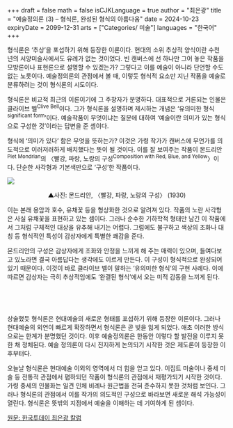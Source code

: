+++
draft = false
math = false
isCJKLanguage = true
author = "최은광"
title = "예술정의론 (3) – 형식론, 완성된 형식의 아름다움"
date = 2024-10-23
expiryDate = 2099-12-31
arts = ["Categories/ 미술"]
languages = "한국어"
+++

형식론은 ‘추상’을 포섭하기 위해 등장한 이론이다. 현대의 소위 추상적 양식이란 수천 년의 서양미술사에서도 유례가 없는 것이었다. 빈 캔버스에 선 하나만 그어 놓은 작품을 모방론이나 표현론으로 설명할 수 있겠는가? 그렇다고 이를 예술이 아니라 단언할 수도 없는 노릇이다. 예술정의론의 관점에서 볼 때, 이렇듯 형식적 요소만 지닌 작품을 예술로 분류하려는 것이 형식론의 시도이다.

형식론은 비교적 최근의 이론이기에 그 주창자가 분명하다. 대표적으로 거론되는 인물은 클라이브 벨<sup>Clive Bell</sup>이다. 그가 형식론을 설명하며 제시하는 개념은 ‘유의미한 형식<sup>significant form</sup>’이다. 예술작품이 무엇이냐는 질문에 대하여 ‘예술이란 의미가 있는 형식으로 구성한 것’이라는 답변을 준 셈이다. 

형식에 ‘의미가 있다’ 함은 무엇을 뜻하는가? 이것은 가령 작가가 캔버스에 무언가를 의도적으로 이러저러하게 배치했다는 뜻이 될 것이다. 이를 잘 보여주는 작품이 몬드리안<sup>Piet Mondrian</sup>의 〈빨강, 파랑, 노랑의 구성<sup>Composition with Red, Blue, and Yellow</sup>〉이다. 단순한 사각형과 기본색만으로 ‘구성’한 작품이다. 

![](https://cdn.hantoday.net/news/photo/202410/44925_54549_3443.jpg)
<center>▲사진: 몬드리안, 〈빨강, 파랑, 노랑의 구성〉 (1930)</center>

이는 본래 용암과 호수, 유채꽃 등을 형상화한 것으로 알려져 있다. 작품의 노란 사각형은 사실 유채꽃을 표현하고 있는 셈이다. 그러나 순수한 기하학적 형태만 남긴 이 작품에서 그처럼 구체적인 대상을 유추해 내기는 어렵다. 그럼에도 불구하고 색상의 조화나 대칭 등 형식적인 특성이 감상자에게 특별한 쾌감을 준다. 

몬드리안의 구성은 감상자에게 조화와 안정을 느끼게 해 주는 매력이 있으며, 들여다보고 있노라면 결국 아름답다는 생각에도 이르게 만든다. 이 구성이 형식적으로 완성되어 있기 때문이다. 이것이 바로 클라이브 벨이 말하는 ‘유의미한 형식’의 구현 사례다. 이에 따르면 감상자는 극히 추상적임에도 ‘완결된 형식’에서 오는 미적 감동을 느끼게 된다. 

<br>

<script async src="https://pagead2.googlesyndication.com/pagead/js/adsbygoogle.js?client=ca-pub-2618164900782657"
     crossorigin="anonymous"></script>
<ins class="adsbygoogle"
     style="display:block; text-align:center;"
     data-ad-layout="in-article"
     data-ad-format="fluid"
     data-ad-client="ca-pub-2618164900782657"
     data-ad-slot="9803941047"></ins>
<script>
     (adsbygoogle = window.adsbygoogle || []).push({});
</script>

<br>

상술했듯 형식론은 현대예술의 새로운 형태를 포섭하기 위해 등장한 이론이다. 그러나 현대예술의 외연이 빠르게 확장하면서 형식론은 곧 빛을 잃게 되었다. 애초 이러한 방식으로는 한계가 분명했던 것이다. 이후 예술정의론은 한동안 이렇다 할 발전을 이루지 못한 채 정체된다. 예술 정의론이 다시 진지하게 논의되기 시작한 것은 제도론이 등장한 이후부터다.

오늘날 형식론은 현대예술 이외의 영역에서 더 힘을 얻고 있다. 이집트 미술이나 중세 미술 등 전통적 관점에서 폄하되던 작품이 형식론의 관점에서 재평가되기 시작한 것이다. 가령 중세의 인물화는 일견 인체 비례나 원근법을 전혀 준수하지 못한 것처럼 보인다. 그러나 형식론의 관점에서 이를 작가의 의도적인 구성으로 바라보면 새로운 해석 가능성이 열린다. 형식론은 뜻밖의 지점에서 예술을 이해하는 데 기여하게 된 셈이다.

<a href="https://www.hantoday.net/news/articleView.html?idxno=44925" target="_blank" rel="noopener noreferrer">원문: 한국투데이 최은광 칼럼</a>